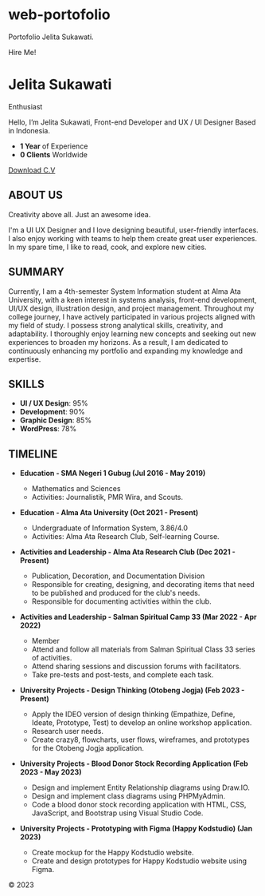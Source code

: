 # web-portofolio
Portofolio Jelita Sukawati.

Hire Me!

# Jelita Sukawati
Enthusiast

Hello, I’m Jelita Sukawati, Front-end Developer and UX / UI Designer Based in Indonesia.

- **1 Year** of Experience
- **0 Clients** Worldwide

[Download C.V](assets/src/CV_ATS_Jelita.pdf)

## ABOUT US
Creativity above all. Just an awesome idea.

I'm a UI UX Designer and I love designing beautiful, user-friendly interfaces. I also enjoy working with teams to help them create great user experiences. In my spare time, I like to read, cook, and explore new cities.

## SUMMARY
Currently, I am a 4th-semester System Information student at Alma Ata University, with a keen interest in systems analysis, front-end development, UI/UX design, illustration design, and project management. Throughout my college journey, I have actively participated in various projects aligned with my field of study. I possess strong analytical skills, creativity, and adaptability. I thoroughly enjoy learning new concepts and seeking out new experiences to broaden my horizons. As a result, I am dedicated to continuously enhancing my portfolio and expanding my knowledge and expertise.

## SKILLS
- **UI / UX Design**: 95%
- **Development**: 90%
- **Graphic Design**: 85%
- **WordPress**: 78%

## TIMELINE
- **Education - SMA Negeri 1 Gubug (Jul 2016 - May 2019)**
  - Mathematics and Sciences
  - Activities: Journalistik, PMR Wira, and Scouts.

- **Education - Alma Ata University (Oct 2021 - Present)**
  - Undergraduate of Information System, 3.86/4.0
  - Activities: Alma Ata Research Club, Self-learning Course.

- **Activities and Leadership - Alma Ata Research Club (Dec 2021 - Present)**
  - Publication, Decoration, and Documentation Division
  - Responsible for creating, designing, and decorating items that need to be published and produced for the club's needs.
  - Responsible for documenting activities within the club.

- **Activities and Leadership - Salman Spiritual Camp 33 (Mar 2022 - Apr 2022)**
  - Member
  - Attend and follow all materials from Salman Spiritual Class 33 series of activities.
  - Attend sharing sessions and discussion forums with facilitators.
  - Take pre-tests and post-tests, and complete each task.

- **University Projects - Design Thinking (Otobeng Jogja) (Feb 2023 - Present)**
  - Apply the IDEO version of design thinking (Empathize, Define, Ideate, Prototype, Test) to develop an online workshop application.
  - Research user needs.
  - Create crazy8, flowcharts, user flows, wireframes, and prototypes for the Otobeng Jogja application.

- **University Projects - Blood Donor Stock Recording Application (Feb 2023 - May 2023)**
  - Design and implement Entity Relationship diagrams using Draw.IO.
  - Design and implement class diagrams using PHPMyAdmin.
  - Code a blood donor stock recording application with HTML, CSS, JavaScript, and Bootstrap using Visual Studio Code.

- **University Projects - Prototyping with Figma (Happy Kodstudio) (Jan 2023)**
  - Create mockup for the Happy Kodstudio website.
  - Create and design prototypes for Happy Kodstudio website using Figma.


© 2023
